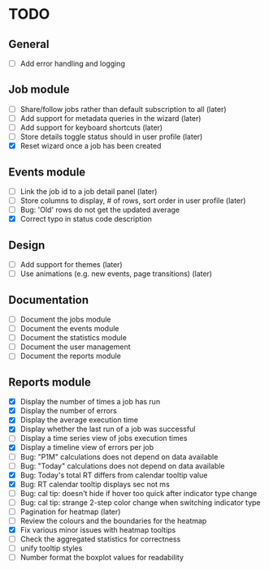 # TODO

## General
- [ ] Add error handling and logging

## Job module
- [ ] Share/follow jobs rather than default subscription to all (later)
- [ ] Add support for metadata queries in the wizard (later)
- [ ] Add support for keyboard shortcuts (later)
- [ ] Store details toggle status should in user profile (later)
- [x] Reset wizard once a job has been created

## Events module
- [ ] Link the job id to a job detail panel (later)
- [ ] Store columns to display, # of rows, sort order in user profile (later)
- [ ] Bug: 'Old' rows do not get the updated average
- [x] Correct typo in status code description

## Design
- [ ] Add support for themes (later)
- [ ] Use animations (e.g. new events, page transitions) (later)

## Documentation
- [ ] Document the jobs module
- [ ] Document the events module
- [ ] Document the statistics module
- [ ] Document the user management
- [ ] Document the reports module

## Reports module
- [x] Display the number of times a job has run
- [x] Display the number of errors
- [x] Display the average execution time
- [x] Display whether the last run of a job was successful
- [ ] Display a time series view of jobs execution times
- [x] Display a timeline view of errors per job
- [ ] Bug: "P1M" calculations does not depend on data available
- [ ] Bug: "Today" calculations does not depend on data available
- [x] Bug: Today's total RT differs from calendar tooltip value
- [x] Bug: RT calendar tooltip displays sec not ms
- [ ] Bug: cal tip: doesn't hide if hover too quick after indicator type change
- [ ] Bug: cal tip: strange 2-step color change when switching indicator type
- [ ] Pagination for heatmap (later)
- [ ] Review the colours and the boundaries for the heatmap
- [x] Fix various minor issues with heatmap tooltips
- [ ] Check the aggregated statistics for correctness
- [ ] unify tooltip styles
- [ ] Number format the boxplot values for readability
